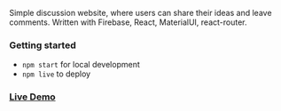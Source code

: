Simple discussion website, where users can share their ideas and leave comments. Written with Firebase, React, MaterialUI, react-router.

### **Getting started**
- ```npm start``` for local development
- ```npm live``` to deploy

### **[Live Demo](https://test-task-live.web.app)**
